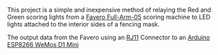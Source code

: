 This project is a simple and inexpensive method of relaying the Red and Green scoring lights from a [Favero Full-Arm-05](https://www.favero.com/en2_fencing_sport_electronic_scoreboard_fencing_signalling_equipment_apparatus_for_foil_sword_epee_sabre-29-17.html) scoring machine to LED lights attached to the interior sides of a fencing mask.

The output data from the Favero using an [RJ11](https://www.aliexpress.us/item/2251832602517821.html?spm=a2g0o.productlist.main.1.3bd8268bjiEZPu&algo_pvid=dfa859ef-c272-41d8-b551-52e86cef4a12&algo_exp_id=dfa859ef-c272-41d8-b551-52e86cef4a12-0&pdp_npi=4%40dis%21USD%213.82%213.82%21%21%213.82%213.82%21%402101eff117155322313984074e4357%2163615844986%21sea%21US%212048466949%21&curPageLogUid=SyBJh2m0sQ1A&utparam-url=scene%3Asearch%7Cquery_from%3A) Connector to an [Arduino ESP8266 WeMos D1 Mini](https://www.aliexpress.us/item/3256805831695231.html?spm=a2g0o.productlist.main.3.719b1d8bIsVCjL&algo_pvid=9440b1f6-5a63-49a6-ba06-61a3332ed023&algo_exp_id=9440b1f6-5a63-49a6-ba06-61a3332ed023-1&pdp_npi=4%40dis%21USD%216.64%212.20%21%21%2147.73%2115.83%21%402101efab17155321728647665e0dd8%2112000035516008091%21sea%21US%212048466949%21&curPageLogUid=8HkjGke7KIyn&utparam-url=scene%3Asearch%7Cquery_from%3A)
